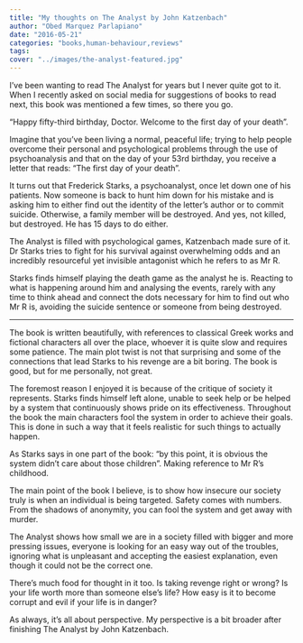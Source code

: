 ```yaml
---
title: "My thoughts on The Analyst by John Katzenbach"
author: "Obed Marquez Parlapiano"
date: "2016-05-21"
categories: "books,human-behaviour,reviews"
tags:
cover: "../images/the-analyst-featured.jpg"
---
```


I’ve been wanting to read The Analyst for years but I never quite got to it. When I recently asked on social media for suggestions of books to read next, this book was mentioned a few times, so there you go.

“Happy fifty-third birthday, Doctor. Welcome to the first day of your death”.

Imagine that you’ve been living a normal, peaceful life; trying to help people overcome their personal and psychological problems through the use of psychoanalysis and that on the day of your 53rd birthday, you receive a letter that reads: “The first day of your death”.

It turns out that Frederick Starks, a psychoanalyst, once let down one of his patients. Now someone is back to hunt him down for his mistake and is asking him to either find out the identity of the letter’s author or to commit suicide. Otherwise, a family member will be destroyed. And yes, not killed, but destroyed. He has 15 days to do either.

The Analyst is filled with psychological games, Katzenbach made sure of it. Dr Starks tries to fight for his survival against overwhelming odds and an incredibly resourceful yet invisible antagonist which he refers to as Mr R.

Starks finds himself playing the death game as the analyst he is. Reacting to what is happening around him and analysing the events, rarely with any time to think ahead and connect the dots necessary for him to find out who Mr R is, avoiding the suicide sentence or someone from being destroyed.

* * *

The book is written beautifully, with references to classical Greek works and fictional characters all over the place, whoever it is quite slow and requires some patience. The main plot twist is not that surprising and some of the connections that lead Starks to his revenge are a bit boring. The book is good, but for me personally, not great.

The foremost reason I enjoyed it is because of the critique of society it represents. Starks finds himself left alone, unable to seek help or be helped by a system that continuously shows pride on its effectiveness. Throughout the book the main characters fool the system in order to achieve their goals. This is done in such a way that it feels realistic for such things to actually happen.

As Starks says in one part of the book: “by this point, it is obvious the system didn’t care about those children”. Making reference to Mr R’s childhood.

The main point of the book I believe, is to show how insecure our society truly is when an individual is being targeted. Safety comes with numbers. From the shadows of anonymity, you can fool the system and get away with murder.

The Analyst shows how small we are in a society filled with bigger and more pressing issues, everyone is looking for an easy way out of the troubles, ignoring what is unpleasant and accepting the easiest explanation, even though it could not be the correct one.

There’s much food for thought in it too. Is taking revenge right or wrong? Is your life worth more than someone else’s life? How easy is it to become corrupt and evil if your life is in danger?

As always, it’s all about perspective. My perspective is a bit broader after finishing The Analyst by John Katzenbach.
